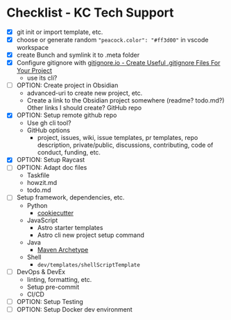 # Checklist - KC Tech Support

- [x] git init or import template, etc.
- [x] choose or generate random `"peacock.color": "#ff3d00"` in vscode workspace
- [x] create Bunch and symlink it to .meta folder
- [x] Configure gitignore with [gitignore.io - Create Useful .gitignore Files For Your Project](https://www.toptal.com/developers/gitignore)
  - use its cli?
- [ ] OPTION: Create project in Obsidian
  - advanced-uri to create new project, etc.
  - Create a link to the Obsidian project somewhere (readme? todo.md?) Other links I should create? GitHub repo
- [x] OPTION: Setup remote github repo
  - Use gh cli tool?
  - GitHub options
    - project, issues, wiki, issue templates, pr templates, repo description, private/public, discussions, contributing, code of conduct, funding, etc.
- [x] OPTION: Setup Raycast
- [ ] OPTION: Adapt doc files
  - Taskfile
  - howzit.md
  - todo.md
- [ ] Setup framework, dependencies, etc.
  - Python
    - [cookiecutter](https://cookiecutter.readthedocs.io/en/stable/README.html)
  - JavaScript
    - Astro starter templates
    - Astro cli new project setup command
  - Java
    - [Maven Archetype](https://maven.apache.org/guides/introduction/introduction-to-archetypes.html)
  - Shell
    - `dev/templates/shellScriptTemplate`
- [ ] DevOps & DevEx
  - linting, formatting, etc.
  - Setup pre-commit
  - CI/CD
- [ ] OPTION: Setup Testing
- [ ] OPTION: Setup Docker dev environment
